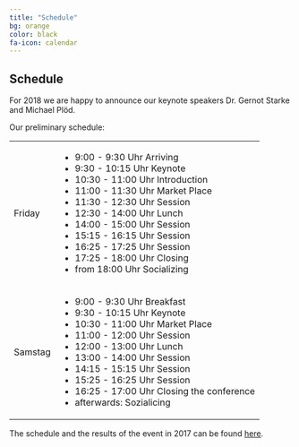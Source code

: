 ```yaml
---
title: "Schedule"
bg: orange
color: black
fa-icon: calendar
---
```


## Schedule

For 2018 we are happy to announce our keynote speakers Dr. Gernot Starke and Michael Plöd.

Our preliminary schedule:

<table class="schedule">
    <tr>
        <td class="day">Friday</td>
        <td>
            <ul>
                <li>9:00 - 9:30 Uhr Arriving</li>
                <li>9:30 - 10:15 Uhr Keynote</li>
                <li>10:30 - 11:00 Uhr Introduction</li>
                <li>11:00 - 11:30 Uhr Market Place</li>
                <li>11:30 - 12:30 Uhr Session</li>
                <li>12:30 - 14:00 Uhr Lunch</li>
                <li>14:00 - 15:00 Uhr Session</li>
                <li>15:15 - 16:15 Uhr Session</li>
                <li>16:25 - 17:25 Uhr Session</li>
                <li>17:25 - 18:00 Uhr Closing</li>
                <li>from 18:00 Uhr Socializing</li>
            </ul>
        </td>
    </tr>
    <tr>
        <td class="day">Samstag</td>
        <td>
            <ul>
                <li>9:00 - 9:30 Uhr Breakfast</li>
                <li>9:30 - 10:15 Uhr Keynote</li>
                <li>10:30 - 11:00 Uhr Market Place</li>
                <li>11:00 - 12:00 Uhr Session</li>
                <li>12:00 - 13:00 Uhr Lunch</li>
                <li>13:00 - 14:00 Uhr Session</li>
                <li>14:15 - 15:15 Uhr Session</li>
                <li>15:25 - 16:25 Uhr Session</li>
                <li>16:25 - 17:00 Uhr Closing the conference</li>
                <li>afterwards: Sozialicing</li>
            </ul>
        </td>
    </tr>
</table>

The schedule and the results of the event in 2017 can be found <a href="schedule_2017">here</a>.
